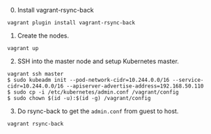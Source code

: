 0. Install vagrant-rsync-back
```
vagrant plugin install vagrant-rsync-back
```

1. Create the nodes.
```
vagrant up
```

2. SSH into the master node and setup Kubernetes master.
```
vagrant ssh master
$ sudo kubeadm init --pod-network-cidr=10.244.0.0/16 --service-cidr=10.244.0.0/16 --apiserver-advertise-address=192.168.50.110
$ sudo cp -i /etc/kubernetes/admin.conf /vagrant/config
$ sudo chown $(id -u):$(id -g) /vagrant/config
```

3. Do rsync-back to get the `admin.conf` from guest to host.
```
vagrant rsync-back
```
